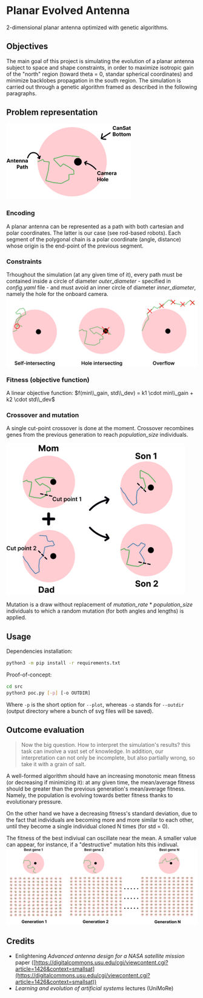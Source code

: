 # Planar Evolved Antenna
2-dimensional planar antenna optimized with genetic algorithms.

## Objectives
The main goal of this project is simulating the evolution of a planar antenna subject to space and shape constraints, in order to maximize isotropic gain of the "north" region (toward theta = 0, standar spherical coordinates) and minimize backlobes propagation in the south region. The simulation is carried out through a genetic algorithm framed as described in the following paragraphs.

## Problem representation
<img src="assets/interpretation.png" height="200">

### Encoding
A planar antenna can be represented as a path with both cartesian and polar coordinates. The latter is our case (see rod-based robots). Each segment of the polygonal chain is a polar coordinate (angle, distance) whose origin is the end-point of the previous segment. 

### Constraints
Trhoughout the simulation (at any given time of it), every path must be contained inside a circle of diameter _outer\_diameter_ - specified in _config.yaml_ file - and must avoid an inner circle of diameter _inner\_diameter_, namely the hole for the onboard camera.
![assets/invalid_genes.png](assets/invalid_genes.png)

### Fitness (objective function)
A linear objective function: $f(min\\_gain, std\\_dev) = k1 \cdot min\\_gain + k2 \cdot std\\_dev$

### Crossover and mutation
A single cut-point crossover is done at the moment. Crossover recombines genes from the previous generation to reach _population\_size_ individuals.

<img src="assets/crossover.png" height="400">

Mutation is a draw without replacement of _mutation\_rate_ * _population\_size_ individuals to which a random mutation (for both angles and lengths) is applied.

## Usage
Dependencies installation:
```bash
python3 -m pip install -r requirements.txt
```

Proof-of-concept:
```bash
cd src
python3 poc.py [-p] [-o OUTDIR]
```

Where `-p` is the short option for `--plot`, whereas `-o` stands for `--outdir` (output directory where a bunch of svg files will be saved).

## Outcome evaluation
> Now the big question. How to interpret the simulation's results? this task can involve a vast set of knowledge. In addition, our interpretation can not only be incomplete, but also partially wrong, so take it with a grain of salt.

A well-formed algorithm should have an increasing monotonic mean fitness (or decreasing if minimizing it): at any given time, the mean/average fitness should be greater than the previous generation's mean/average fitness. Namely, the population is evolving towards better fitness thanks to evolutionary pressure.

On the other hand we have a decreasing fitness's standard deviation, due to the fact that individuals are becoming more and more similar to each other, until they become a single individual cloned N times (for std = 0).

The fitness of the best indiviual can oscillate near the mean. A smaller value can appear, for instance, if a "destructive" mutation hits this indivual.
![assets/evolution.png](assets/evolution.png)

## Credits
 - Enlightening _Advanced antenna design for a NASA satellite mission_ paper ([https://digitalcommons.usu.edu/cgi/viewcontent.cgi?article=1426&context=smallsat](https://digitalcommons.usu.edu/cgi/viewcontent.cgi?article=1426&context=smallsat))
 - _Learning and evolution of artificial systems_ lectures (UniMoRe)
